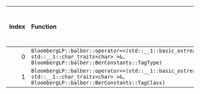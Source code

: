 |   Index | Function                                                                                                                                     |   Difference in number of lines |   Function size difference in bytes | Disassembly                                                             |   Number of lines in assumed build | Number of bytes in assumed build   |   Number of lines in ignored build | Number of bytes in ignored build   |
|--------:|:---------------------------------------------------------------------------------------------------------------------------------------------|--------------------------------:|------------------------------------:|:------------------------------------------------------------------------|-----------------------------------:|:-----------------------------------|-----------------------------------:|:-----------------------------------|
|       0 | `BloombergLP::balber::operator<<(std::__1::basic_ostream<char, std::__1::char_traits<char> >&, BloombergLP::balber::BerConstants::TagType)`  |                              -3 |                                   0 | [Assumed](0.assume.s.txt), [Ignored](0.none.s.txt), [Diff](0.diff.html) |                                 48 | 4,219,440                          |                                 48 | 4,219,456                          |
|       1 | `BloombergLP::balber::operator<<(std::__1::basic_ostream<char, std::__1::char_traits<char> >&, BloombergLP::balber::BerConstants::TagClass)` |                              -4 |                                   0 | [Assumed](1.assume.s.txt), [Ignored](1.none.s.txt), [Diff](1.diff.html) |                                 80 | 4,219,360                          |                                 80 | 4,219,376                          |